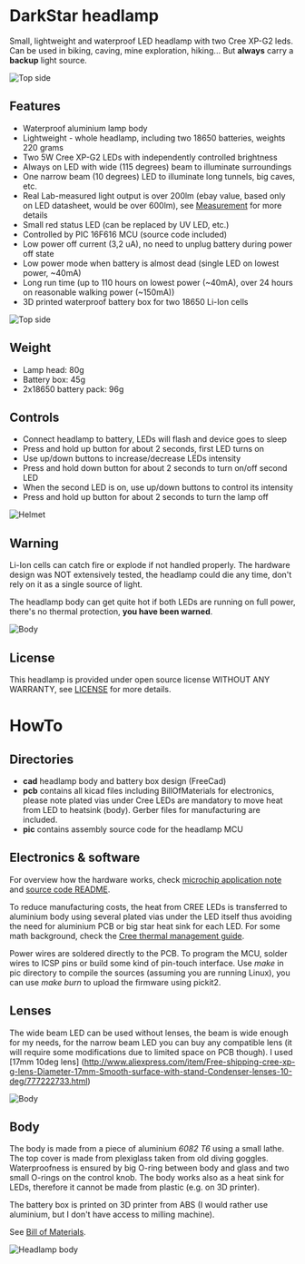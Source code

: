 DarkStar headlamp
=================

Small, lightweight and waterproof LED headlamp with two Cree XP-G2 leds. Can be
used in biking, caving, mine exploration, hiking... But **always** carry a
**backup** light source.

![Top side](./images/box.jpg)

Features
--------
* Waterproof aluminium lamp body
* Lightweight - whole headlamp, including two 18650 batteries, weights 220 grams
* Two 5W Cree XP-G2 LEDs with independently controlled brightness
* Always on LED with wide (115 degrees) beam to illuminate surroundings
* One narrow beam (10 degrees) LED to illuminate long tunnels, big caves, etc.
* Real Lab-measured light output is over 200lm (ebay value, based only on LED datasheet, would be over 600lm), see [Measurement](./Measurement.md) for more details
* Small red status LED (can be replaced by UV LED, etc.)
* Controlled by PIC 16F616 MCU (source code included)
* Low power off current (3,2 uA), no need to unplug battery during power off state
* Low power mode when battery is almost dead (single LED on lowest power, ~40mA)
* Long run time (up to 110 hours on lowest power (~40mA), over 24 hours on reasonable walking power (~150mA))
* 3D printed waterproof battery box for two 18650 Li-Ion cells

![Top side](./images/waterproof.jpg)

Weight
------
* Lamp head: 80g
* Battery box: 45g
* 2x18650 battery pack: 96g

Controls
--------
* Connect headlamp to battery, LEDs will flash and device goes to sleep
* Press and hold up button for about 2 seconds, first LED turns on
* Use up/down buttons to increase/decrease LEDs intensity
* Press and hold down button for about 2 seconds to turn on/off second LED
* When the second LED is on, use up/down buttons to control its intensity
* Press and hold up button for about 2 seconds to turn the lamp off

![Helmet](./images/helmet.jpg)

Warning
-------
Li-Ion cells can catch fire or explode if not handled properly. The hardware
design was NOT extensively tested, the headlamp could die any time, don't
rely on it as a single source of light.

The headlamp body can get quite hot if both LEDs are running on full power,
there's no thermal protection, **you have been warned**.

![Body](./images/battery.jpg)

License
-------
This headlamp is provided under open source license WITHOUT ANY WARRANTY, see
[LICENSE](./LICENSE) for more details.

HowTo
=====
Directories
-----------
* **cad** headlamp body and battery box design (FreeCad)
* **pcb** contains all kicad files including BillOfMaterials for electronics,
	please note plated vias under Cree LEDs are mandatory to move heat from
	LED to heatsink (body). Gerber files for manufacturing are included.
* **pic** contains assembly source code for the headlamp MCU

Electronics & software
----------------------
For overview how the hardware works, check
[microchip application note](http://ww1.microchip.com/downloads/en/AppNotes/00874C.pdf)
and [source code README](./pic/README.md).

To reduce manufacturing costs, the heat from CREE LEDs is transferred to aluminium
body using several plated vias under the LED itself thus avoiding the need for
aluminium PCB or big star heat sink for each LED. For some math background, check
the [Cree thermal management guide](http://www.cree.com/~/media/Files/Cree/LED%20Components%20and%20Modules/XLamp/XLamp%20Application%20Notes/XLamp_PCB_Thermal.pdf).

Power wires are soldered directly to the PCB. To program the MCU, solder
wires to ICSP pins or build some kind of pin-touch interface. Use *make* in
pic directory to compile the sources (assuming you are running Linux),
you can use *make burn* to upload the firmware using pickit2.

Lenses
------
The wide beam LED can be used without lenses, the beam is wide enough for my
needs, for the narrow beam LED you can buy any compatible lens (it will require
some modifications due to limited space on PCB though). I used [17mm 10deg lens]
(http://www.aliexpress.com/item/Free-shipping-cree-xp-g-lens-Diameter-17mm-Smooth-surface-with-stand-Condenser-lenses-10-deg/777222733.html)

![Body](./images/bare.jpg)

Body
----
The body is made from a piece of aluminium *6082 T6* using a small lathe. The top
cover is made from plexiglass taken from old diving goggles. Waterproofness is
ensured by big O-ring between body and glass and two small O-rings on the
control knob. The body works also as a heat sink for LEDs, therefore it cannot
be made from plastic (e.g. on 3D printer).

The battery box is printed on 3D printer from ABS (I would rather use aluminium,
but I don't have access to milling machine).

See [Bill of Materials](./BOM.md).

![Headlamp body](./images/body.jpg)
